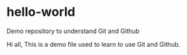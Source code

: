 # hello-world
Demo repository to understand Git and Github

Hi all,
This is a demo file used to learn to use Git and Github.
